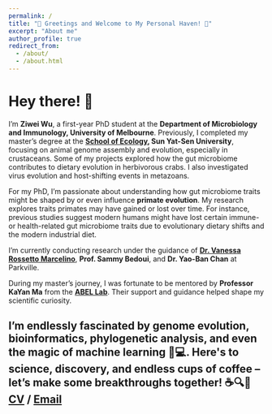 ```yaml
---
permalink: /
title: "🌟 Greetings and Welcome to My Personal Haven! 🌟"
excerpt: "About me"
author_profile: true
redirect_from: 
  - /about/
  - /about.html
---
```



# Hey there! 👋  

I’m **Ziwei Wu**, a first-year PhD student at the **Department of Microbiology and Immunology, University of Melbourne**. Previously, I completed my master’s degree at the **[School of Ecology](https://eco.sysu.edu.cn/), Sun Yat-Sen University**, focusing on animal genome assembly and evolution, especially in crustaceans. Some of my projects explored how the gut microbiome contributes to dietary evolution in herbivorous crabs. I also investigated virus evolution and host-shifting events in metazoans.  

For my PhD, I’m passionate about understanding how gut microbiome traits might be shaped by or even influence **primate evolution**. My research explores traits primates may have gained or lost over time. For instance, previous studies suggest modern humans might have lost certain immune- or health-related gut microbiome traits due to evolutionary dietary shifts and the modern industrial diet.  

I’m currently conducting research under the guidance of **[Dr. Vanessa Rossetto Marcelino](https://www.hologenomics.org/)**, **Prof. Sammy Bedoui**, and **Dr. Yao-Ban Chan** at Parkville.  

During my master’s journey, I was fortunate to be mentored by **Professor KaYan Ma** from the **[ABEL Lab](https://abel-sysu.github.io/en/)**. Their support and guidance helped shape my scientific curiosity.  

I’m endlessly fascinated by **genome evolution**, **bioinformatics**, **phylogenetic analysis**, and even the magic of **machine learning** 🧬💻. Here's to science, discovery, and endless cups of coffee – let’s make some breakthroughs together! ☕🔍🚀  
[CV](https://ziweiwuzw.github.io/Personal-Homepage/files/CV-ZoeWu.pdf) / [Email](mailto:ziweiw1998@gmail.com) 
---
